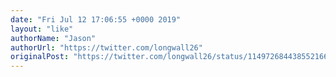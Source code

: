 ```yaml
---
date: "Fri Jul 12 17:06:55 +0000 2019"
layout: "like"
authorName: "Jason"
authorUrl: "https://twitter.com/longwall26"
originalPost: "https://twitter.com/longwall26/status/1149726844385521665"
---
```


